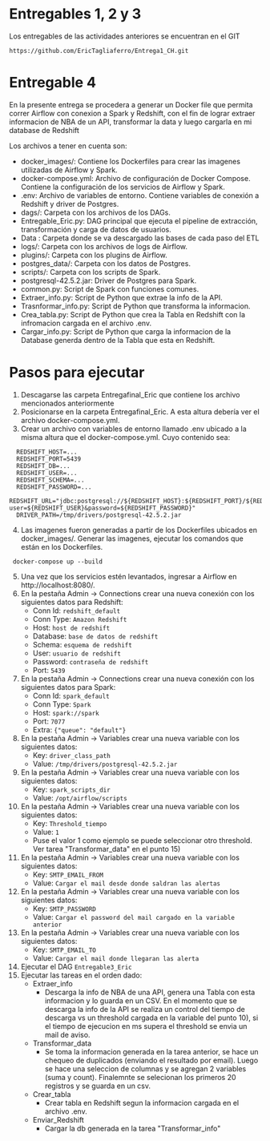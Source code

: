 # Entregables 1, 2 y 3

Los entregables de las actividades anteriores se encuentran en el GIT 
 ```
 https://github.com/EricTagliaferro/Entrega1_CH.git
 ```  
# Entregable 4

En la presente entrega se procedera a generar un Docker file que permita correr Airflow con conexion a Spark y Redshift, con el fin de lograr extraer informacion de NBA de un API, transformar la data y luego cargarla en mi database de Redshift

Los archivos a tener en cuenta son:

- docker_images/: Contiene los Dockerfiles para crear las imagenes utilizadas de Airflow y Spark.
- docker-compose.yml: Archivo de configuración de Docker Compose. Contiene la configuración de los servicios de Airflow y Spark.
- .env: Archivo de variables de entorno. Contiene variables de conexión a Redshift y driver de Postgres.
- dags/: Carpeta con los archivos de los DAGs.
- Entregable_Eric.py: DAG principal que ejecuta el pipeline de extracción, transformación y carga de datos de usuarios.
- Data : Carpeta donde se va descargado las bases de cada paso del ETL
- logs/: Carpeta con los archivos de logs de Airflow.
- plugins/: Carpeta con los plugins de Airflow.
- postgres_data/: Carpeta con los datos de Postgres.
- scripts/: Carpeta con los scripts de Spark.
- postgresql-42.5.2.jar: Driver de Postgres para Spark.
- common.py: Script de Spark con funciones comunes.
- Extraer_info.py: Script de Python que extrae la info de la API.
- Trasnformar_info.py: Script de Python que transforma la informacion.
- Crea_tabla.py: Script de Python que crea la Tabla en Redshift con la infromacion cargada en el archivo .env.
- Cargar_info.py: Script de Python que carga la informacion de la Database generda dentro de la Tabla que esta en Redshift.

# Pasos para ejecutar

  1. Descagarse las carpeta Entregafinal_Eric que contiene los archivo mencionados anteriormente
  2. Posicionarse en la carpeta Entregafinal_Eric. A esta altura debería ver el archivo docker-compose.yml.
  3. Crear un archivo con variables de entorno llamado .env ubicado a la misma altura que el docker-compose.yml. Cuyo contenido sea:
```
  REDSHIFT_HOST=...
  REDSHIFT_PORT=5439
  REDSHIFT_DB=...
  REDSHIFT_USER=...
  REDSHIFT_SCHEMA=...
  REDSHIFT_PASSWORD=...
  REDSHIFT_URL="jdbc:postgresql://${REDSHIFT_HOST}:${REDSHIFT_PORT}/${REDSHIFT_DB}?user=${REDSHIFT_USER}&password=${REDSHIFT_PASSWORD}"
  DRIVER_PATH=/tmp/drivers/postgresql-42.5.2.jar
 ```  
  4. Las imagenes fueron generadas a partir de los Dockerfiles ubicados en docker_images/. Generar las imagenes, ejecutar los comandos que están en los Dockerfiles.
     
 ```
  docker-compose up --build
 ```  
5. Una vez que los servicios estén levantados, ingresar a Airflow en http://localhost:8080/.
6. En la pestaña Admin -> Connections crear una nueva conexión con los siguientes datos para Redshift:
   + Conn Id: `redshift_default`
   + Conn Type: `Amazon Redshift`
   + Host: `host de redshift`
   + Database: `base de datos de redshift`
   + Schema: `esquema de redshift`
   + User: `usuario de redshift`
   + Password: `contraseña de redshift`
   + Port: `5439`
7. En la pestaña Admin -> Connections crear una nueva conexión con los siguientes datos para Spark:
   + Conn Id: `spark_default`
   + Conn Type: `Spark`
   + Host: `spark://spark`
   + Port: `7077`
   + Extra: `{"queue": "default"}`
8. En la pestaña Admin -> Variables crear una nueva variable con los siguientes datos:
   + Key: `driver_class_path`
   + Value: `/tmp/drivers/postgresql-42.5.2.jar`
9. En la pestaña Admin -> Variables crear una nueva variable con los siguientes datos:
    + Key: `spark_scripts_dir`
    + Value: `/opt/airflow/scripts`
10. En la pestaña Admin -> Variables crear una nueva variable con los siguientes datos:
    + Key: `Threshold_tiempo`
    + Value: `1`
    + Puse el valor 1 como ejemplo se puede seleccionar otro threshold. Ver tarea "Transformar_data" en el punto 15)
11. En la pestaña Admin -> Variables crear una nueva variable con los siguientes datos:
    + Key: `SMTP_EMAIL_FROM`
    + Value: `Cargar el mail desde donde saldran las alertas`
12. En la pestaña Admin -> Variables crear una nueva variable con los siguientes datos:
    + Key: `SMTP_PASSWORD`
    + Value: `Cargar el password del mail cargado en la variable anterior`
13. En la pestaña Admin -> Variables crear una nueva variable con los siguientes datos:
    + Key: `SMTP_EMAIL_TO`
    + Value: `Cargar el mail donde llegaran las alerta`
14. Ejecutar el DAG `Entregable3_Eric`
15. Ejecutar las tareas en el orden dado:
    + Extraer_info
       - Descarga la info de NBA de una API, genera una Tabla con esta informacion y lo guarda en un CSV. En el momento que se descarga la info de la API se realiza un control del tiempo de descarga vs un threshold cargada en la variable del punto 10), si el tiempo de ejecucion en ms supera el threshold se envia un mail de aviso. 
    + Transformar_data
       - Se toma la informacion generada en la tarea anterior, se hace un chequeo de duplicados (enviando el resultado por email). Luego se hace una seleccion de columnas y se agregan 2 variables (suma y count). Finalemnte se selecionan los primeros 20 registros y se guarda en un csv.
    + Crear_tabla
       - Crear tabla en Redshift segun la informacion cargada en el archivo .env.
    + Enviar_Redshift
       - Cargar la db generada en la tarea "Transformar_info"
